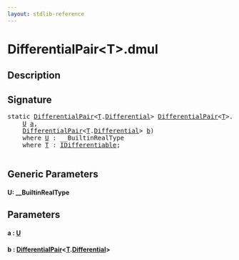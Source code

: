 ```yaml
---
layout: stdlib-reference
---
```


# DifferentialPair\<T\>\.dmul

## Description





## Signature 

<pre>
<span class='code_keyword'>static</span> <a href="../types/differentialpair-0c/index.html" class="code_type">DifferentialPair</a>&lt;<a href="../types/differentialpair-0c/index.html#typeparam-T" class="code_type">T</a>.<a href=".html" class="code_type">Differential</a>&gt; <a href="../types/differentialpair-0c/index.html" class="code_type">DifferentialPair</a>&lt;<a href="../types/differentialpair-0c/index.html#typeparam-T" class="code_type">T</a>&gt;.<a href="dmul.html">dmul</a>&lt;<a href="dmul.html#typeparam-U" class="code_type">U</a>&gt;(
    <a href="dmul.html#typeparam-U" class="code_type">U</a> <a href="dmul.html#decl-a" class="code_param">a</a>,
    <a href="../types/differentialpair-0c/index.html" class="code_type">DifferentialPair</a>&lt;<a href="../types/differentialpair-0c/index.html#typeparam-T" class="code_type">T</a>.<a href=".html" class="code_type">Differential</a>&gt; <a href="dmul.html#decl-b" class="code_param">b</a>)
    <span class='code_keyword'>where</span> <a href="dmul.html#typeparam-U" class="code_type">U</a> : __BuiltinRealType
    <span class='code_keyword'>where</span> <a href="../types/differentialpair-0c/index.html#typeparam-T" class="code_type">T</a> : <a href="../interfaces/idifferentiable-01/index.html" class="code_type">IDifferentiable</a>;

</pre>

## Generic Parameters

####  <a id="typeparam-U"></a>U: \_\_BuiltinRealType

## Parameters

####  <a id="decl-a"></a>a  : [U](dmul.html#typeparam-U)
####  <a id="decl-b"></a>b  : [DifferentialPair](../types/differentialpair-0c/index.html)\<[T](../types/differentialpair-0c/index.html#typeparam-T)\.[Differential](.html)\>


